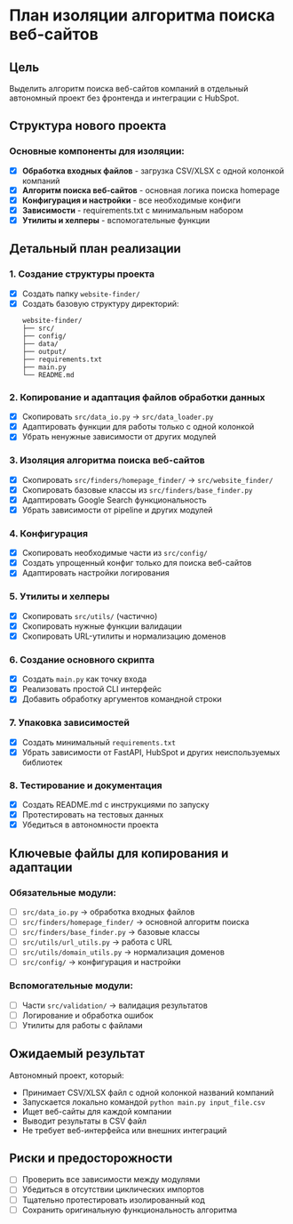 # План изоляции алгоритма поиска веб-сайтов

## Цель
Выделить алгоритм поиска веб-сайтов компаний в отдельный автономный проект без фронтенда и интеграции с HubSpot.

## Структура нового проекта

### Основные компоненты для изоляции:
- [x] **Обработка входных файлов** - загрузка CSV/XLSX с одной колонкой компаний
- [x] **Алгоритм поиска веб-сайтов** - основная логика поиска homepage
- [x] **Конфигурация и настройки** - все необходимые конфиги
- [x] **Зависимости** - requirements.txt с минимальным набором
- [x] **Утилиты и хелперы** - вспомогательные функции

## Детальный план реализации

### 1. Создание структуры проекта
- [x] Создать папку `website-finder/`
- [x] Создать базовую структуру директорий:
  ```
  website-finder/
  ├── src/
  ├── config/
  ├── data/
  ├── output/
  ├── requirements.txt
  ├── main.py
  └── README.md
  ```

### 2. Копирование и адаптация файлов обработки данных
- [x] Скопировать `src/data_io.py` → `src/data_loader.py`
- [x] Адаптировать функции для работы только с одной колонкой
- [x] Убрать ненужные зависимости от других модулей

### 3. Изоляция алгоритма поиска веб-сайтов
- [x] Скопировать `src/finders/homepage_finder/` → `src/website_finder/`
- [x] Скопировать базовые классы из `src/finders/base_finder.py`
- [x] Адаптировать Google Search функциональность
- [x] Убрать зависимости от pipeline и других модулей

### 4. Конфигурация
- [x] Скопировать необходимые части из `src/config/`
- [x] Создать упрощенный конфиг только для поиска веб-сайтов
- [x] Адаптировать настройки логирования

### 5. Утилиты и хелперы
- [x] Скопировать `src/utils/` (частично)
- [x] Скопировать нужные функции валидации
- [x] Скопировать URL-утилиты и нормализацию доменов

### 6. Создание основного скрипта
- [x] Создать `main.py` как точку входа
- [x] Реализовать простой CLI интерфейс
- [x] Добавить обработку аргументов командной строки

### 7. Упаковка зависимостей
- [x] Создать минимальный `requirements.txt`
- [x] Убрать зависимости от FastAPI, HubSpot и других неиспользуемых библиотек

### 8. Тестирование и документация
- [x] Создать README.md с инструкциями по запуску
- [x] Протестировать на тестовых данных
- [x] Убедиться в автономности проекта

## Ключевые файлы для копирования и адаптации

### Обязательные модули:
- [ ] `src/data_io.py` → обработка входных файлов
- [ ] `src/finders/homepage_finder/` → основной алгоритм поиска
- [ ] `src/finders/base_finder.py` → базовые классы
- [ ] `src/utils/url_utils.py` → работа с URL
- [ ] `src/utils/domain_utils.py` → нормализация доменов
- [ ] `src/config/` → конфигурация и настройки

### Вспомогательные модули:
- [ ] Части `src/validation/` → валидация результатов
- [ ] Логирование и обработка ошибок
- [ ] Утилиты для работы с файлами

## Ожидаемый результат
Автономный проект, который:
- Принимает CSV/XLSX файл с одной колонкой названий компаний
- Запускается локально командой `python main.py input_file.csv`
- Ищет веб-сайты для каждой компании
- Выводит результаты в CSV файл
- Не требует веб-интерфейса или внешних интеграций

## Риски и предосторожности
- [ ] Проверить все зависимости между модулями
- [ ] Убедиться в отсутствии циклических импортов
- [ ] Тщательно протестировать изолированный код
- [ ] Сохранить оригинальную функциональность алгоритма 